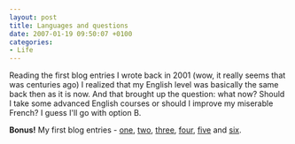 ```yaml
---
layout: post
title: Languages and questions
date: 2007-01-19 09:50:07 +0100
categories:
- Life
---
```

Reading the first blog entries I wrote back in 2001 (wow, it really seems that was centuries ago) I realized that my English level was basically the same back then as it is now. And that brought up the question: what now? Should I take some advanced English courses or should I improve my miserable French? I guess I'll go with option B.

<strong>Bonus!</strong> My first blog entries - <a href="http://www.geocities.com/rusiczkij/2001_07_29_blog_archive.html">one</a>, <a href="http://www.geocities.com/rusiczkij/2001_08_12_blog_archive.html">two</a>, <a href="http://www.geocities.com/rusiczkij/2001_08_19_blog_archive.html">three</a>, <a href="http://www.geocities.com/rusiczkij/2001_10_28_blog_archive.html">four</a>, <a href="http://www.geocities.com/rusiczkij/2001_11_25_blog_archive.html">five</a> and <a href="http://www.geocities.com/rusiczkij/2002_03_10_blog_archive.html">six</a>.
